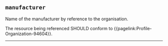 ## `manufacturer`

Name of the manufacturer by reference to the organisation. 

The resource being referenced SHOULD conform to {{pagelink:Profile-Organization-94604}}.

---
